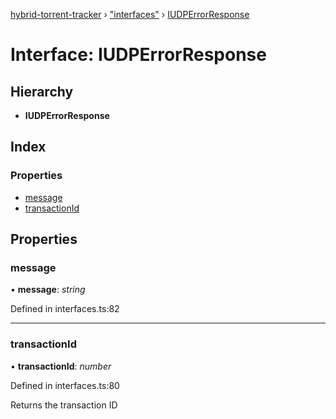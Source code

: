 [hybrid-torrent-tracker](../README.md) › ["interfaces"](../modules/_interfaces_.md) › [IUDPErrorResponse](_interfaces_.iudperrorresponse.md)

# Interface: IUDPErrorResponse

## Hierarchy

* **IUDPErrorResponse**

## Index

### Properties

* [message](_interfaces_.iudperrorresponse.md#message)
* [transactionId](_interfaces_.iudperrorresponse.md#transactionid)

## Properties

###  message

• **message**: *string*

Defined in interfaces.ts:82

___

###  transactionId

• **transactionId**: *number*

Defined in interfaces.ts:80

Returns the transaction ID
